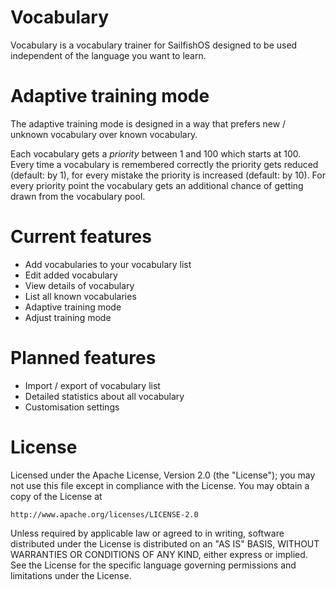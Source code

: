 # Vocabulary

Vocabulary is a vocabulary trainer for SailfishOS designed to be used independent of the language you want to learn.

# Adaptive training mode

The adaptive training mode is designed in a way that prefers new / unknown vocabulary over known vocabulary.

Each vocabulary gets a *priority* between 1 and 100 which starts at 100.
Every time a vocabulary is remembered correctly the priority gets reduced (default: by 1), for every mistake the priority is increased (default: by 10).
For every priority point the vocabulary gets an additional chance of getting drawn from the vocabulary pool.

# Current features

 * Add vocabularies to your vocabulary list
 * Edit added vocabulary
 * View details of vocabulary
 * List all known vocabularies
 * Adaptive training mode
 * Adjust training mode

# Planned features

 * Import / export of vocabulary list
 * Detailed statistics about all vocabulary
 * Customisation settings

# License

Licensed under the Apache License, Version 2.0 (the "License");
you may not use this file except in compliance with the License.
You may obtain a copy of the License at

```
http://www.apache.org/licenses/LICENSE-2.0
```

Unless required by applicable law or agreed to in writing, software
distributed under the License is distributed on an "AS IS" BASIS,
WITHOUT WARRANTIES OR CONDITIONS OF ANY KIND, either express or implied.
See the License for the specific language governing permissions and
limitations under the License.
